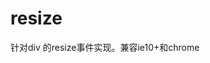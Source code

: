 <!--
 * @Descripttion: 说明
 * @Author: tianxiangbing
 * @Date: 2020-05-11 16:57:38
 * @LastEditTime: 2020-05-11 16:59:09
 * @github: https://github.com/tianxiangbing
 -->
# resize
针对div 的resize事件实现。兼容ie10+和chrome